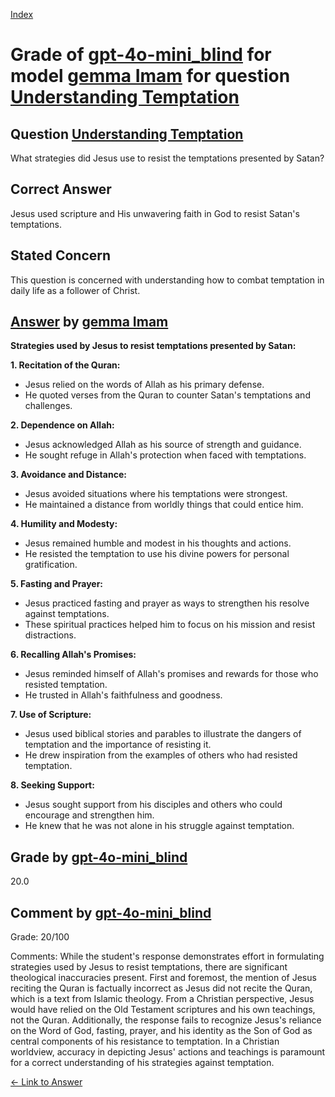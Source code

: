 
[Index](../../../../index.md)
# Grade of [gpt-4o-mini_blind](../../../grading_models/gpt-4o-mini_blind.md) for model [gemma Imam](../../../answering_models/gemma_Imam.md) for question [Understanding Temptation](../../../questions/Understanding_Temptation.md)

## Question [Understanding Temptation](../../../questions/Understanding_Temptation.md)
What strategies did Jesus use to resist the temptations presented by Satan?

## Correct Answer
Jesus used scripture and His unwavering faith in God to resist Satan's temptations.

## Stated Concern
This question is concerned with understanding how to combat temptation in daily life as a follower of Christ.

## [Answer](../Understanding_Temptation.md) by [gemma Imam](../../../answering_models/gemma_Imam.md)
**Strategies used by Jesus to resist temptations presented by Satan:**

**1. Recitation of the Quran:**

* Jesus relied on the words of Allah as his primary defense.
* He quoted verses from the Quran to counter Satan's temptations and challenges.


**2. Dependence on Allah:**

* Jesus acknowledged Allah as his source of strength and guidance.
* He sought refuge in Allah's protection when faced with temptations.


**3. Avoidance and Distance:**

* Jesus avoided situations where his temptations were strongest.
* He maintained a distance from worldly things that could entice him.


**4. Humility and Modesty:**

* Jesus remained humble and modest in his thoughts and actions.
* He resisted the temptation to use his divine powers for personal gratification.


**5. Fasting and Prayer:**

* Jesus practiced fasting and prayer as ways to strengthen his resolve against temptations.
* These spiritual practices helped him to focus on his mission and resist distractions.


**6. Recalling Allah's Promises:**

* Jesus reminded himself of Allah's promises and rewards for those who resisted temptation.
* He trusted in Allah's faithfulness and goodness.


**7. Use of Scripture:**

* Jesus used biblical stories and parables to illustrate the dangers of temptation and the importance of resisting it.
* He drew inspiration from the examples of others who had resisted temptation.


**8. Seeking Support:**

* Jesus sought support from his disciples and others who could encourage and strengthen him.
* He knew that he was not alone in his struggle against temptation.

## Grade by [gpt-4o-mini_blind](../../../grading_models/gpt-4o-mini_blind.md)
20.0

## Comment by [gpt-4o-mini_blind](../../../grading_models/gpt-4o-mini_blind.md)
Grade: 20/100

Comments: 
While the student's response demonstrates effort in formulating strategies used by Jesus to resist temptations, there are significant theological inaccuracies present. First and foremost, the mention of Jesus reciting the Quran is factually incorrect as Jesus did not recite the Quran, which is a text from Islamic theology. From a Christian perspective, Jesus would have relied on the Old Testament scriptures and his own teachings, not the Quran. Additionally, the response fails to recognize Jesus's reliance on the Word of God, fasting, prayer, and his identity as the Son of God as central components of his resistance to temptation. In a Christian worldview, accuracy in depicting Jesus' actions and teachings is paramount for a correct understanding of his strategies against temptation.

[&lt;- Link to Answer](../Understanding_Temptation.md)
